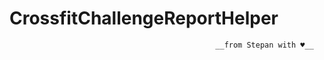 # CrossfitChallengeReportHelper
                                                  __from Stepan with ♥__
